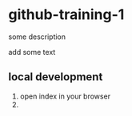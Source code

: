# github-training-1

some description

add some text

## local development 

1. open index in your browser
2. 